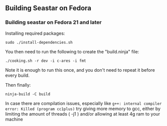## Building Seastar on Fedora

### Building seastar on Fedora 21 and later

Installing required packages:
```
sudo ./install-dependencies.sh
```

You then need to run the following to create the "build.ninja" file:
```
./cooking.sh -r dev -i c-ares -i fmt
```
Note it is enough to run this once, and you don't need to repeat it before
every build.

Then finally:
```
ninja-build -C build
```

In case there are compilation issues, especially like ```g++: internal compiler error: Killed (program cc1plus)``` try giving more memory to gcc, either by limiting the amount of threads ( -j1 ) and/or allowing at least 4g ram to your machine
